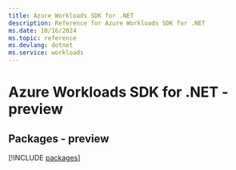 ```yaml
---
title: Azure Workloads SDK for .NET
description: Reference for Azure Workloads SDK for .NET
ms.date: 10/16/2024
ms.topic: reference
ms.devlang: dotnet
ms.service: workloads
---
```

# Azure Workloads SDK for .NET - preview
## Packages - preview
[!INCLUDE [packages](workloads-index.md)]